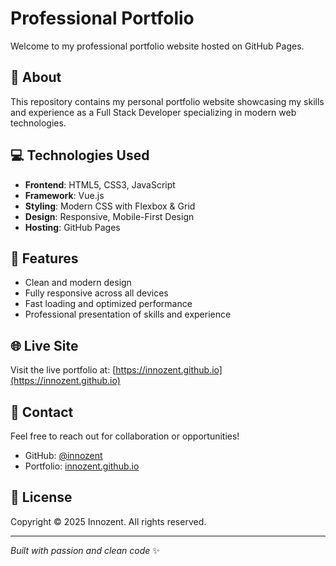 # Professional Portfolio

Welcome to my professional portfolio website hosted on GitHub Pages.

## 🚀 About

This repository contains my personal portfolio website showcasing my skills and experience as a Full Stack Developer specializing in modern web technologies.

## 💻 Technologies Used

- **Frontend**: HTML5, CSS3, JavaScript
- **Framework**: Vue.js
- **Styling**: Modern CSS with Flexbox & Grid
- **Design**: Responsive, Mobile-First Design
- **Hosting**: GitHub Pages

## 🎨 Features

- Clean and modern design
- Fully responsive across all devices
- Fast loading and optimized performance
- Professional presentation of skills and experience

## 🌐 Live Site

Visit the live portfolio at: [https://innozent.github.io](https://innozent.github.io)

## 📧 Contact

Feel free to reach out for collaboration or opportunities!

- GitHub: [@innozent](https://github.com/innozent)
- Portfolio: [innozent.github.io](https://innozent.github.io)

## 📝 License

Copyright © 2025 Innozent. All rights reserved.

---

*Built with passion and clean code* ✨
